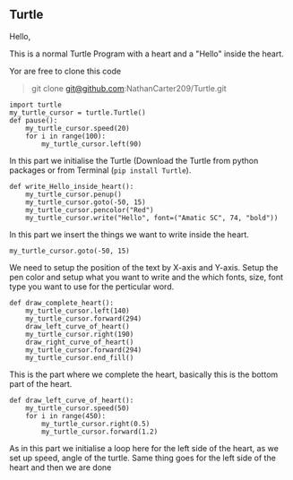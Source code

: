 ## Turtle

Hello, 
	
This is a normal Turtle Program with a heart and a "Hello" inside the heart.
 
 Yor are free to clone this code 
> git clone git@github.com:NathanCarter209/Turtle.git



```
import turtle
my_turtle_cursor = turtle.Turtle()
def pause():
    my_turtle_cursor.speed(20)
    for i in range(100):
        my_turtle_cursor.left(90)
```
In this part we initialise the Turtle (Download the Turtle from python packages or from Terminal (```pip install Turtle```).


```
def write_Hello_inside_heart():
    my_turtle_cursor.penup()
    my_turtle_cursor.goto(-50, 15)
    my_turtle_cursor.pencolor("Red")
    my_turtle_cursor.write("Hello", font=("Amatic SC", 74, "bold"))
```
In this part we insert the things we want to write inside the heart.
```
my_turtle_cursor.goto(-50, 15)
```
We need to setup the position of the text by X-axis and Y-axis.
Setup the pen color and setup what you want to write and the which fonts, size, font type you want to use for the perticular word.
```
def draw_complete_heart():
    my_turtle_cursor.left(140)
    my_turtle_cursor.forward(294)
    draw_left_curve_of_heart()
    my_turtle_cursor.right(190)
    draw_right_curve_of_heart()
    my_turtle_cursor.forward(294)
    my_turtle_cursor.end_fill()
```
This is the part where we complete the heart, basically this is the bottom part of the heart.

```
def draw_left_curve_of_heart():
    my_turtle_cursor.speed(50)
    for i in range(450):
        my_turtle_cursor.right(0.5)
        my_turtle_cursor.forward(1.2)
```
As in this part we initialise a loop here for the left side of the heart, as we set up speed, angle of the turtle.
Same thing goes for the left side of the heart and then we are done
